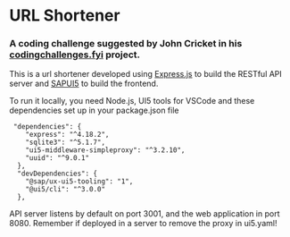 # URL Shortener

### A coding challenge suggested by John Cricket in his [codingchallenges.fyi](https://codingchallenges.fyi/) project. 

This is a url shortener developed using [Express.js](https://expressjs.com/) to build the RESTful API server and [SAPUI5](https://sapui5.hana.ondemand.com/) to build the frontend. 

To run it locally, you need Node.js, UI5 tools for VSCode and these dependencies set up in your package.json file

```
 "dependencies": {
    "express": "^4.18.2",
    "sqlite3": "^5.1.7",
    "ui5-middleware-simpleproxy": "^3.2.10",
    "uuid": "^9.0.1"
  },
  "devDependencies": {
    "@sap/ux-ui5-tooling": "1",
    "@ui5/cli": "^3.0.0"
  },
```

  API server listens by default on port 3001, and the web application in port 8080. Remember if deployed in a server to remove the proxy in ui5.yaml!
